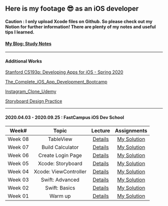 ## Here is my footage 😎 as an iOS developer ##

####  Caution : I only upload Xcode files on Github. So please check out my Notion for further information! There are plenty of my notes and useful tips I learned. ####
#### [My Blog: Study Notes](https://www.notion.so/My-Blog-Study-Notes-87ba5d8cf6b647f8b8dbdbd182a06c55) ####


---
#### Additional Works ####

[Stanford CS193p: Developing Apps for iOS - Spring 2020](https://github.com/KasRoid/CS193p)

[The_Complete_iOS_App_Development_Bootcamp](https://github.com/KasRoid/The_Complete_iOS_App_Development_Bootcamp)

[Instagram_Clone_Udemy](https://github.com/KasRoid/Instagram_Clone_Udemy)

[Storyboard Design Practice](https://github.com/KasRoid/Intro_to_iOS_Development)

---

#### 2020.04.03 - 2020.09.25 : FastCampus iOS Dev School ####

|   Week#   |    Topic   |  Lecture |  Assignments  |
|:---------:|:----------:|:--------:|:-------------:|
|  Week 08  |  TableView  | [Details](https://github.com/KasRoid/MyStudyHistory/tree/master/iOS_Dev_School/Week_08)|[My Solution](https://github.com/KasRoid/MyStudyHistory/tree/master/iOS_Dev_School/Week_08/Assignments) |
|  Week 07  |  Build Calculator  | [Details](https://github.com/KasRoid/MyStudyHistory/tree/master/iOS_Dev_School/Week_07)|[My Solution](https://github.com/KasRoid/MyStudyHistory/tree/master/iOS_Dev_School/Week_07/Assignments) |
|  Week 06  |  Create Login Page  | [Details](https://github.com/KasRoid/MyStudyHistory/tree/master/iOS_Dev_School/Week_06)|[My Solution](https://github.com/KasRoid/MyStudyHistory/tree/master/iOS_Dev_School/Week_06/Assignments) |
|  Week 05  |  Xcode: Storyboard  | [Details](https://github.com/KasRoid/MyStudyHistory/tree/master/iOS_Dev_School/Week_05)|[My Solution](https://github.com/KasRoid/MyStudyHistory/tree/master/iOS_Dev_School/Week_05/Assignments) |
|  Week 04  |  Xcode: ViewController  | [Details](https://github.com/KasRoid/MyStudyHistory/tree/master/iOS_Dev_School/Week_04)|[My Solution](https://github.com/KasRoid/MyStudyHistory/tree/master/iOS_Dev_School/Week_04/Assignments) |
|  Week 03  |  Swift: Advanced  | [Details](https://github.com/KasRoid/MyStudyHistory/tree/master/iOS_Dev_School/Week_03)|[My Solution](https://github.com/KasRoid/MyStudyHistory/tree/master/iOS_Dev_School/Week_03/Assignments) |
|  Week 02  |  Swift: Basics    | [Details](https://github.com/KasRoid/MyStudyHistory/tree/master/iOS_Dev_School/Week_02)|[My Solution](https://github.com/KasRoid/myStudyHistory/tree/master/iOS_Dev_School/Week_02/Assignments) |
|  Week 01  |  Warm up          | [Details](https://github.com/KasRoid/MyStudyHistory/tree/master/iOS_Dev_School/Week_01)|[My Solution](https://github.com/KasRoid/myStudyHistory/tree/master/iOS_Dev_School/Week_01/Assignments) |
